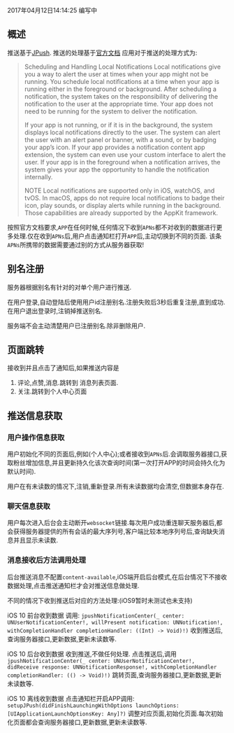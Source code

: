 2017年04月12日14:14:25 编写中

## 概述

推送基于[JPush](https://www.jiguang.cn).
推送的处理基于[官方文档](https://developer.apple.com/library/content/documentation/NetworkingInternet/Conceptual/RemoteNotificationsPG/index.html)
应用对于推送的处理方式为:

> Scheduling and Handling Local Notifications
> Local notifications give you a way to alert the user at times when your app might not be running. You schedule local notifications at a time when your app is running either in the foreground or background. After scheduling a notification, the system takes on the responsibility of delivering the notification to the user at the appropriate time. Your app does not need to be running for the system to deliver the notification.
>
> If your app is not running, or if it is in the background, the system displays local notifications directly to the user. The system can alert the user with an alert panel or banner, with a sound, or by badging your app’s icon. If your app provides a notification content app extension, the system can even use your custom interface to alert the user. If your app is in the foreground when a notification arrives, the system gives your app the opportunity to handle the notification internally.
>
> NOTE
> Local notifications are supported only in iOS, watchOS, and tvOS. In macOS, apps do not require local notifications to badge their icon, play sounds, or display alerts while running in the background. Those capabilities are already supported by the AppKit framework.

按照官方文档要求,`APP`在任何时候,任何情况下收到`APNs`都不对收到的数据进行更多处理.仅在收到`APNs`后,用户点击通知栏打开`APP`后,主动切换到不同的页面.
该条`APNs`所携带的数据需要通过别的方式从服务器获取!

## 别名注册

服务器根据别名有针对的对单个用户进行推送.

在用户登录,自动登陆后使用用户id注册别名.注册失败后3秒后重复注册,直到成功.在用户退出登录时,注销掉推送别名.

服务端不会主动清楚用户已注册别名.除非删除用户.

## 页面跳转

接收到并且点击了通知后,如果推送内容是

1. 评论,点赞,消息.跳转到 消息列表页面.
2. 关注.跳转到个人中心页面

## 推送信息获取

### 用户操作信息获取

用户初始化不同的页面后,例如(个人中心);或者接收到`APNs`后.会调取服务器接口,获取粉丝增加信息,并且更新持久化该次查询时间(第一次打开APP的时间会持久化为默认时间).

用户在有未读数的情况下,注销,重新登录.所有未读数据均会清空,但数据本身存在.

### 聊天信息获取

用户每次进入后台会主动断开`websocket`链接.每次用户成功重连聊天服务器后,都会获得服务器提供的所有会话的最大序列号,客户端比较本地序列号后,查询缺失消息并且显示未读数.

### 消息接收后方法调用处理

后台推送消息不配置`content-available`,iOS端开启后台模式,在后台情况下不接收数据处理,点击推送通知栏才会对推送信息做处理.

不同的情况下收到推送后对应的方法处理:(iOS9暂时未测试也未支持)

iOS 10
前台收到数据 调用:
`jpushNotificationCenter(_ center: UNUserNotificationCenter!, willPresent notification: UNNotification!, withCompletionHandler completionHandler: ((Int) -> Void)!)`
收到推送后,查询服务器接口,更新数据,更新未读数等.

iOS 10
后台收到数据 
收到推送,不做任何处理.
点击推送后,调用
`jpushNotificationCenter(_ center: UNUserNotificationCenter!, didReceive response: UNNotificationResponse!, withCompletionHandler completionHandler: (() -> Void)!)`
跳转页面,查询服务器接口,更新数据,更新未读数等.

iOS 10
离线收到数据 点击通知栏开启APP调用: `setupJPush(didFinishLaunchingWithOptions launchOptions: [UIApplicationLaunchOptionsKey: Any]?)`
调整对应页面,初始化页面.每次初始化页面都会查询服务器接口,更新数据,更新未读数等.

